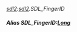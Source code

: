 _[sdl2](../../modules/sdl2/sdl2-module.md):[sdl2](../../modules/sdl2/sdl2-module.md).SDL\_FingerID_
##### Alias SDL\_FingerID:[Long](../../modules/wonkey/wonkey-types-long.md)
